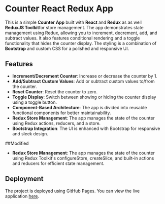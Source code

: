 # Counter React Redux App

This is a simple **Counter App** built with **React** and **Redux** as as well **ReduxJS Toolkit**for store management. The app demonstrates state management using Redux, allowing you to increment, decrement, add, and subtract values. It also features conditional rendering and a toggle functionality that hides the counter display. The styling is a combination of **Bootstrap** and custom CSS for a polished and responsive UI.

## Features

- **Increment/Decrement Counter**: Increase or decrease the counter by 1.
- **Add/Subtract Custom Values**: Add or subtract custom values to/from the counter.
- **Reset Counter**: Reset the counter to zero.
- **Toggle Display**: Switch between showing or hiding the counter display using a toggle button.
- **Component-Based Architecture**: The app is divided into reusable functional components for better maintainability.
- **Redux Store Management**: The app manages the state of the counter using Redux actions, reducers, and a store.
- **Bootstrap Integration**: The UI is enhanced with Bootstrap for responsive and sleek design.

##Modified

- **Redux Store Management**: The app manages the state of the counter using Redux Toolkit's configureStore, createSlice, and built-in actions and reducers for efficient state management.

## Deployment

The project is deployed using GitHub Pages. You can view the live application [here](https://kashifwamik.github.io/counter-react-redux/).

